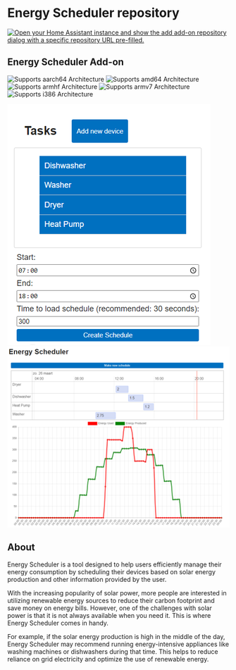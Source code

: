 # Energy Scheduler repository

[![Open your Home Assistant instance and show the add add-on repository dialog with a specific repository URL pre-filled.](https://my.home-assistant.io/badges/supervisor_add_addon_repository.svg)](https://my.home-assistant.io/redirect/supervisor_add_addon_repository/?repository_url=https%3A%2F%2Fgithub.com%2FWoutDeP%2FEnergyScheduler)

## Energy Scheduler Add-on

![Supports aarch64 Architecture][aarch64-shield]
![Supports amd64 Architecture][amd64-shield]
![Supports armhf Architecture][armhf-shield]
![Supports armv7 Architecture][armv7-shield]
![Supports i386 Architecture][i386-shield]

![Energy Scheduler in the Home Assistant Frontend](images/image1.png)
![Energy Scheduler in the Home Assistant Frontend](images/image2.png)

## About

Energy Scheduler is a tool designed to help users efficiently manage their energy consumption by scheduling their devices based on solar energy production and other information provided by the user.

With the increasing popularity of solar power, more people are interested in utilizing renewable energy sources to reduce their carbon footprint and save money on energy bills. However, one of the challenges with solar power is that it is not always available when you need it. This is where Energy Scheduler comes in handy.

For example, if the solar energy production is high in the middle of the day, Energy Scheduler may recommend running energy-intensive appliances like washing machines or dishwashers during that time. This helps to reduce reliance on grid electricity and optimize the use of renewable energy.

[aarch64-shield]: https://img.shields.io/badge/aarch64-yes-green.svg
[amd64-shield]: https://img.shields.io/badge/amd64-yes-green.svg
[armhf-shield]: https://img.shields.io/badge/armhf-yes-green.svg
[armv7-shield]: https://img.shields.io/badge/armv7-yes-green.svg
[i386-shield]: https://img.shields.io/badge/i386-yes-green.svg

[aarch64-shield]: https://img.shields.io/badge/aarch64-yes-green.svg
[amd64-shield]: https://img.shields.io/badge/amd64-yes-green.svg
[armhf-shield]: https://img.shields.io/badge/armhf-yes-green.svg
[armv7-shield]: https://img.shields.io/badge/armv7-yes-green.svg
[i386-shield]: https://img.shields.io/badge/i386-yes-green.svg
